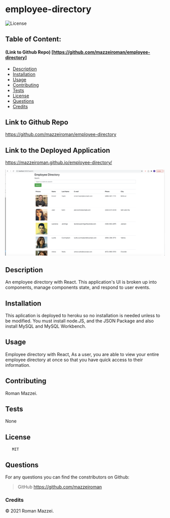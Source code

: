 # employee-directory

![License](https://img.shields.io/badge/License-MIT-blue.svg "License Badge")
## Table of Content: 
#### (Link to Github Repo) [https://github.com/mazzeiroman/employee-directory]
- [Description](#description)
- [Installation](#installation)
- [Usage](#usage)
- [Contributing](#Contributing)
- [Tests](#tests)
- [License](#license)
- [Questions](#Questions)
- [Credits](#credits)


## Link to Github Repo
https://github.com/mazzeiroman/employee-directory

## Link to the Deployed Application
https://mazzeiroman.github.io/employee-directory/

 ![](public/emp.jpeg)

## Description
 An employee directory with React. This application's UI is broken up into components, manage components state, and respond to user events.
 
## Installation 
 This aplication is deployed to heroku so no installation is needed unless to be modified. You must install node.JS, and the JSON Package and also install MySQL and MySQL Workbench.

## Usage
Employee directory with React, As a user, you are able to view your entire employee directory at once so that you have quick access to their information.

## Contributing
Roman Mazzei.

## Tests
 None

## License
       MIT
  
## Questions
For any questions you can find the constributors on Github:

> GitHub https://github.com/mazzeiroman
      
### Credits
© 2021 Roman Mazzei.      
      